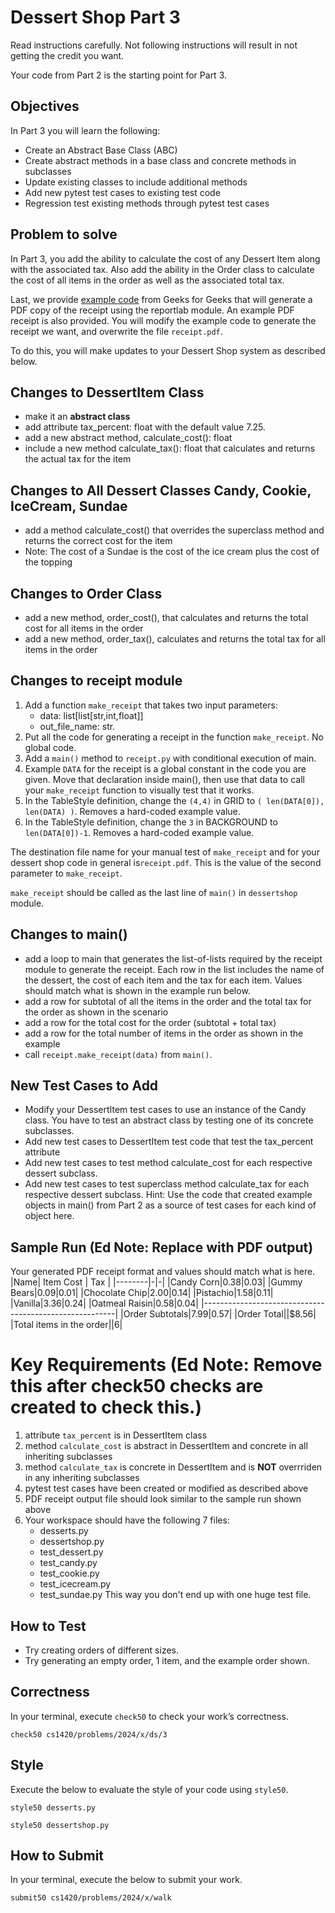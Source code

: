 # Dessert Shop Part 3

Read instructions carefully. Not following instructions will result in not getting the credit you want.

Your code from Part 2 is the starting point for Part 3.

## Objectives
In Part 3 you will learn the following:
* Create an Abstract Base Class (ABC)
* Create abstract methods in a base class and concrete methods in subclasses
* Update existing classes to include additional methods
* Add new pytest test cases to existing test code
* Regression test existing methods through pytest test cases

## Problem to solve
In Part 3, you add the ability to calculate the cost of any Dessert Item along with the associated tax. Also add the ability in the Order class to calculate the cost of all items in the order as well as the associated total tax. 

Last, we provide [example code](https://www.geeksforgeeks.org/creating-payment-receipts-using-python/) from Geeks for Geeks that will generate a PDF copy of the receipt using the reportlab module. An example PDF receipt is also provided. You will modify the example code to generate the receipt we want, and overwrite the file `receipt.pdf`.

To do this, you will make updates to your Dessert Shop system as described below.

## Changes to DessertItem Class
   * make it an **abstract class**
   * add attribute tax_percent: float with the default value 7.25.
   * add a new abstract method, calculate_cost(): float
   * include a new method calculate_tax(): float that calculates and returns the actual tax for the item

## Changes to All Dessert Classes Candy, Cookie, IceCream, Sundae
   * add a method calculate_cost() that overrides the superclass method and returns the correct cost for the item
   * Note: The cost of a Sundae is the cost of the ice cream plus the cost of the topping

## Changes to Order Class
   * add a new method, order_cost(), that calculates and returns the total cost for all items in the order
   * add a new method, order_tax(), calculates and returns the total tax for all items in the order

## Changes to receipt module
1. Add a function `make_receipt` that takes two input parameters:
   * data: list[list[str,int,float]]
   * out_file_name: str.
1. Put all the code for generating  a receipt in the function `make_receipt`. No global code.
1. Add a `main()` method to `receipt.py` with conditional execution of main.
1. Example `DATA` for the receipt is a global constant in the code you are given. Move that declaration inside main(), then use that data to call your `make_receipt` function to visually test that it works.
1. In the TableStyle definition, change the `(4,4)` in GRID to `( len(DATA[0]), len(DATA) )`. Removes a hard-coded example value.
1. In the TableStyle definition, change the `3` in BACKGROUND to `len(DATA[0])-1`. Removes a hard-coded example value.

The destination file name for your manual test of `make_receipt` and for your dessert shop code in general is`receipt.pdf`. This is the value of the second parameter to `make_receipt`.

`make_receipt` should be called as the last line of `main()` in `dessertshop` module.

## Changes to main()
   * add a loop to main that generates the list-of-lists required by the receipt module to generate the receipt. Each row in the list includes the name of the dessert, the cost of each item and the tax for each item. Values should match what is shown in the example run below.
   * add a row for subtotal of all the items in the order and the total tax for the order as shown in the scenario
   * add a row for the total cost for the order (subtotal + total tax)
   * add a row for the total number of items in the order as shown in the example
   * call `receipt.make_receipt(data)` from `main()`.

## New Test Cases to Add
   * Modify your DessertItem test cases to use an instance of the Candy class. You have to test an abstract class by testing one of its concrete subclasses.
   * Add new test cases to DessertItem test code that test the tax_percent attribute
   * Add new test cases to test method calculate_cost for each respective dessert subclass.
   * Add new test cases to test superclass method calculate_tax for each respective dessert subclass. Hint: Use the code that created example objects in main() from Part 2 as a source of test cases for each kind of object here.

## Sample Run (Ed Note: Replace with PDF output)
Your generated PDF receipt format and values should match what is here.
|Name| Item Cost | Tax |
|--------|-|-|
|Candy Corn|$0.38|$0.03|
|Gummy Bears|$0.09|$0.01|
|Chocolate Chip|$2.00|$0.14|
|Pistachio|$1.58|$0.11|
|Vanilla|$3.36|$0.24|
|Oatmeal Raisin|$0.58|$0.04|
|--------------------------------------------------------|
|Order Subtotals|$7.99|$0.57|
|Order Total||$8.56| 
|Total items in the order||6|

# Key Requirements (Ed Note: Remove this after check50 checks are created to check this.)
1. attribute `tax_percent` is in DessertItem class
1. method `calculate_cost` is abstract in DessertItem and concrete in all inheriting subclasses
1. method `calculate_tax` is concrete in DessertItem and is **NOT** overrriden in any inheriting subclasses
1. pytest test cases have been created or modified as described above
1. PDF receipt output file should look similar to the sample run shown above
1. Your workspace should have the following 7 files:
    * desserts.py
    * dessertshop.py
    * test_dessert.py
    * test_candy.py
    * test_cookie.py
    * test_icecream.py
    * test_sundae.py
    This way you don't end up with one huge test file.

##  How to Test
* Try creating orders of different sizes.
* Try generating an empty order, 1 item, and the example order shown.
  
## Correctness
In your terminal, execute `check50` to check your work’s correctness.

`check50 cs1420/problems/2024/x/ds/3`

## Style
Execute the below to evaluate the style of your code using `style50`.

`style50 desserts.py`

`style50 dessertshop.py`

## How to Submit
In your terminal, execute the below to submit your work.

`submit50 cs1420/problems/2024/x/walk`
